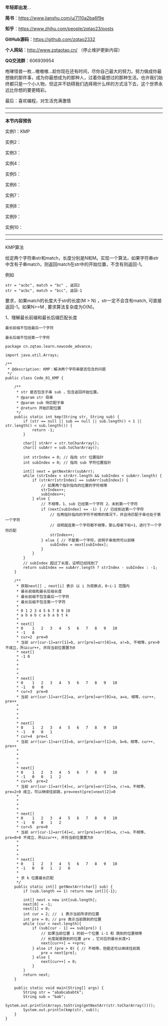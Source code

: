 **年轻即出发**...

**简书**：https://www.jianshu.com/u/7110a2ba6f9e

**知乎**：https://www.zhihu.com/people/zqtao23/posts

**GitHub源码**：https://github.com/zqtao2332

**个人网站**：http://www.zqtaotao.cn/  （停止维护更新内容）

**QQ交流群**：606939954

​	    咆哮怪兽一枚...嗷嗷嗷...趁你现在还有时间，尽你自己最大的努力。努力做成你最想做的那件事，成为你最想成为的那种人，过着你最想过的那种生活。也许我们始终都只是一个小人物，但这并不妨碍我们选择用什么样的方式活下去，这个世界永远比你想的要更精彩。



最后：喜欢编程，对生活充满激情

------

------

**本节内容预告**

实例1：KMP

实例2：

实例3：

实例4：

实例5：

实例6：

实例7：

实例8：

实例9：

实例10：

------

------

KMP算法

给定两个字符串str和match，长度分别是N和M。实现一个算法，如果字符串str中含有子串match，则返回match在str中的开始位置，不含有则返回-1。

例如

```
str = "acbc", match = "bc" , 返回2
str = "acbc", match = "bcc", 返回-1
```

要求，如果match的长度大于str的长度(M > N) ，str一定不会含有match, 可直接返回-1。如果N>=M , 要求算法复杂度为O(N)。

1、理解最长前缀和最长后缀匹配长度

```
最长前缀不包括最后一个字符

最长后缀不包括第一个字符
```

```
package cn.zqtao.learn.nowcode_advance;

import java.util.Arrays;

/**
 * @description: KMP：解决两个字符串是否包含的问题
 */
public class Code_01_KMP {

    /**
     * str 是否包含子串 sub ，包含返回开始位置。
     * @param str 母串
     * @param sub 待匹配子串
     * @return 开始匹配位置
     */
    public static int kmp(String str, String sub) {
        if (str == null || sub == null || sub.length() < 1 || str.length() < sub.length()) {
            return -1;
        }

        char[] strArr = str.toCharArray();
        char[] subArr = sub.toCharArray();

        int strIndex = 0; // 指向 str 位置指针
        int subIndex = 0; // 指向 sub 字符位置指针

        int[] next = getNextArr(subArr);
        while (strIndex < strArr.length && subIndex < subArr.length) {
            if (strArr[strIndex] == subArr[subIndex]) {
                // 如果两个指针指向的位置的字符相等
                strIndex++;
                subIndex++;
            } else {
                // 不相等，1、sub 已经第一个字符 2、未到第一个字符
                if (next[subIndex] == -1) { // 已经到达第一个字符
                    // 在两指针指向的字符不相等的情况下，并且待匹配子串也处于第一个字符
                    // 说明就连第一个字符都不相等，那么母串下标+1，进行下一个字符匹配
                    strIndex++;
                } else { // 不是第一个字符，说明子串依然可以前移
                    subIndex = next[subIndex];
                }
            }
        }
        // subIndex 超过了长度，证明已经找到了
        return subIndex == subArr.length ? strIndex - subIndex : -1;
    }

    /**
     * 获取next[] , next[i] 表示 以 i 为观察点，0~i-1 范围内
     * 最长前缀和最长后缀长度
     * 最长前缀不包含最后一个字符
     * 最长后缀不包含第一个字符
     *
     * 0 1 2 3 4 5 6 7 8 9 10
     * a b a b c a b a b t k
     *
     * next[]
     * 0    1   2   3   4   5   6   7   8   9   10
     * -1   0
     * cur=2  pre=0
     * 当前 arr[cur-1]=arr[1]=b, arr[pre]=arr[0]=a, a!=b, 不相等，pre>0 不成立，所以cur++, 并将当前位置置为0
     * next[]
     * -1 0
     *
     *
     *
     *
     * next[]
     * 0    1   2   3   4   5   6   7   8   9   10
     * -1   0   0
     * cur=3  pre=0
     * 当前 arr[cur-1]=arr[2]=a, arr[pre]=arr[0]=a, a=a, 相等，cur++, pre++
     *
     *
     *
     *
     * next[]
     * 0    1   2   3   4   5   6   7   8   9   10
     * -1   0   0   1
     * cur=4  pre=1
     * 当前 arr[cur-1]=arr[3]=b, arr[pre]=arr[1]=b, b=b，相等，cur++, pre++
     *
     *
     *
     *
     * next[]
     * 0    1   2   3   4   5   6   7   8   9   10
     * -1   0   0   1   2
     * cur=5  pre=2
     * 当前 arr[cur-1]=arr[4]=c, arr[pre]=arr[2]=a, c!=a，不相等，pre=2>0 成立，可以继续往前跳，pre=next[pre]=next[2]=0
     *
     *
     *
     *
     * next[]
     * 0    1   2   3   4   5   6   7   8   9   10
     * -1   0   0   1   2
     * cur=5  pre=0
     * 当前 arr[cur-1]=arr[4]=c, arr[pre]=arr[0]=a, c!=a，不相等，pre=0>0 不成立，所以cur++, 并将当前位置置为0
     *
     *
     *
     *
     * next[]
     * 0    1   2   3   4   5   6   7   8   9   10
     * -1   0   0   1   2   0
     *
     * 求 k 位置最长匹配
     */
    public static int[] getNextArr(char[] sub) {
        if (sub.length == 1) return new int[]{-1};

        int[] next = new int[sub.length];
        next[0] = -1;
        next[1] = 0;
        int cur = 2; //  i 表示当前所求的位置
        int pre = 0; // pre 表示当前跳到的位置
        while (cur < next.length){
            if (sub[cur - 1] == sub[pre]) {
                // 如果当前位置 i 的前一个位置 i-1 和 跳到的位置相等
                // 长度就是跳到的位置 pre ，它对应的最长长度+1
                next[cur++] = ++pre;
            } else if (pre > 0) { // 不相等，但是还可以继续往前跳
                pre = next[pre];
            } else {
                next[cur++] = 0;
            }
        }
        return next;
    }

    public static void main(String[] args) {
        String str = "ababcababtk";
        String sub = "bab";
        System.out.println(Arrays.toString(getNextArr(str.toCharArray())));
        System.out.println(kmp(str, sub));
    }
}
```









